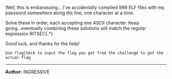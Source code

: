 Well, this is embarassing...
I've accidentally compiled 999 ELF files with my password somewhere along the line, one character at a time.

Solve these in order, each accepting one ASCII character.
Keep going...eventually combining these solutions will match the regular expression RITSEC\{.*\}

Good luck, and thanks for the help!

``Use flagCheck to input the flag you get from the challenge to get the actual flag``

---
**Author:** INGRESSIVE
